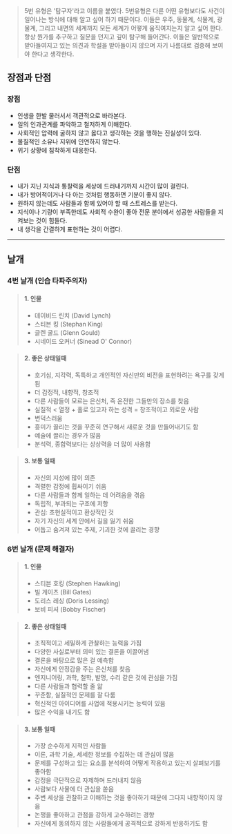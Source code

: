 > 5번 유형은 '탐구자'라고 이름을 붙였다. 5번유형은 다른 어떤 유형보다도 사건이 일어나는 방식에 대해 알고 싶어 하기 때문이다. 
> 이들은 우주, 동물계, 식물계, 광물계, 그리고 내면의 세계까지 모든 세계가 어떻게 움직여지는지 알고 싶어 한다. 
> 항상 뭔가를 추구하고 질문을 던지고 깊이 탐구해 들어간다. 
> 이들은 일반적으로 받아들여지고 있는 의견과 학설을 받아들이지 않으며 자기 나름대로 검증해 보여야 한다고 생각한다.


## 장점과 단점

### 장점

- 인생을 한발 물러서서 객관적으로 바라본다.
- 일의 인과관계를 파악하고 철저하게 이해한다.
- 사회적인 압력에 굴하지 않고 옳다고 생각하는 것을 행하는 진실성이 있다.
- 물질적인 소유나 지위에 인연하지 않는다.
- 위기 상황에 침착하게 대응한다.

### 단점

- 내가 지닌 지식과 통찰력을 세상에 드러내기까지 시간이 많이 걸린다.
- 내가 방어적이거나 다 아는 것처럼 행동하면 기분이 좋지 않다.
- 원하지 않는데도 사람들과 함께 있어야 할 때 스트레스를 받는다.
- 지식이나 기량이 부족한데도 사회적 수완이 좋아 전문 분야에서 성공한 사람들을 지켜보는 것이 힘들다.
- 내 생각을 간결하게 표현하는 것이 어렵다.

---

## 날개

### 4번 날개 (인습 타파주의자)

> #### 1. 인물
>
> - 데이비드 린치 (David Lynch)
> - 스티븐 킹 (Stephan King)
> - 글렌 굴드 (Glenn Gould)
> - 시네이드 오커너 (Sinead O' Connor)


> #### 2. 좋은 상태일때
>
> - 호기심, 지각력, 독특하고 개인적인 자신만의 비전을 표현하려는 욕구를 갖게 됨
> - 더 감정적, 내향적, 창조적
> - 다른 사람들이 모르는 은신처, 즉 온전한 그들만의 장소를 찾음
> - 실질적 < 열정 + 홀로 있고자 하는 성격 = 창조적이고 외로운 사람
> - 변덕스러움
> - 흥미가 끌리는 것을 꾸준히 연구해서 새로운 것을 만들어내기도 함
> - 예술에 끌리는 경우가 많음
> - 분석력, 종합력보다는 상상력을 더 많이 사용함


> #### 3. 보통 일때
>
> - 자신의 지성에 많이 의존
> - 격렬한 감정에 휩싸이기 쉬움
> - 다른 사람들과 함께 일하는 데 어려움을 겪음
> - 독립적, 부과되는 구조에 저항
> - 관심: 초현실적이고 환상적인 것
> - 자기 자신의 세계 안에서 길을 잃기 쉬움
> - 어둡고 숨겨져 있는 주제, 기괴한 것에 끌리는 경향

### 6번 날개 (문제 해결자)

> #### 1. 인물
>
> - 스티븐 호킹 (Stephen Hawking)
> - 빌 게이츠 (Bill Gates)
> - 도리스 레싱 (Doris Lessing)
> - 보비 피셔 (Bobby Fischer)


> #### 2. 좋은 상태일때
>
> - 조직적이고 세밀하게 관찰하는 능력을 가짐
> - 다양한 사실로부터 의미 있는 결론을 이끌어냄
> - 결론을 바탕으로 많은 걸 예측함
> - 자신에게 안정감을 주는 은신처를 찾음
> - 엔지니어링, 과학, 철학, 발명, 수리 같은 것에 관심을 가짐
> - 다른 사람들과 협력할 줄 앎
> - 꾸준함, 실질적인 문제를 잘 다룸
> - 혁신적인 아이디어를 사업에 적용시키는 능력이 있음
> - 많은 수익을 내기도 함


> #### 3. 보통 일때
>
> - 가장 순수하게 지적인 사람들
> - 이론, 과학 기술, 세세한 정보를 수집하는 데 관심이 많음
> - 문제를 구성하고 있는 요소를 분석하여 어떻게 작용하고 있는지 살펴보기를 좋아함
> - 감정을 극단적으로 자제하며 드러내지 않음
> - 사람보다 사물에 더 관심을 쏟음
> - 주변 세상을 관찰하고 이해하는 것을 좋아하기 때문에 그다지 내향적이지 않음
> - 논쟁을 좋아하고 관점을 강하게 고수하려는 경향
> - 자신에게 동의하지 않는 사람들에게 공격적으로 강하게 반응하기도 함